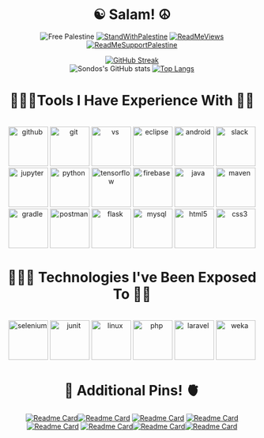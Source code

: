 <h1 align=center>☯ Salam! ☮</h1>

<div align=center> 
 
 ![Free Palestine](https://img.shields.io/badge/FreePalestine-%F0%9F%87%B5%F0%9F%87%B8%20Tech_For_Palestine-D83838?labelColor=01B861&color=D83838&link=https%3A%2F%2Ftechforpalestine.org%2Flearn-more)
[![StandWithPalestine](https://raw.githubusercontent.com/Safouene1/support-palestine-banner/master/StandWithPalestine.svg)](https://techforpalestine.org/learn-more)
[![ReadMeViews](https://komarev.com/ghpvc/?username=sondosaabed&style=flat-square&color=blueviolet)](https://www.linkedin.com/in/sondosaabed/)
 [![ReadMeSupportPalestine](https://raw.githubusercontent.com/Safouene1/support-palestine-banner/master/banner-support.svg)](https://github.com/Safouene1/support-palestine-banner)
 
 [![GitHub Streak](https://streak-stats.demolab.com/?user=sondosaabed&theme=vision-friendly-dark&card_width=800)](https://github.com/sondosaabed?tab=repositories)             
![Sondos's GitHub stats](https://github-readme-stats.vercel.app/api?username=sondosaabed&show_icons=true&count_private=true&theme=codeSTACKr&card_width=800&show=reviews,discussions_started,discussions_answered,prs_merged,prs_merged_percentage)
 [![Top Langs](https://github-readme-stats.vercel.app/api/top-langs/?username=sondosaabed&layout=donut&theme=vision-friendly-dark&card_width=750)](https://github.com/sondosaabed?tab=repositories)

<h1 align=center>👩🏾‍💻Tools I Have Experience With 🔧🔮</h1>

<p align="center">
<br/>
<img src="https://github.com/sondosaabed/sondosaabed/assets/65151701/3d240c37-04b1-40c5-8a51-8ecf8560a2ff" alt="github" height="80"/> 
<img src="https://github.com/sondosaabed/sondosaabed/assets/65151701/893bcce9-a383-4d8d-9d54-a377897a499f" alt="git" height="80"/>
<img src="https://github.com/sondosaabed/sondosaabed/assets/65151701/9321c1bb-2a76-43ba-ba88-054b5ecbf007" alt="vs" height="80"/>
<img src="https://github.com/sondosaabed/sondosaabed/assets/65151701/7cac00ba-91f1-4807-a5c3-636d1fb46466" alt="eclipse" height="80"/>
<img src="https://github.com/sondosaabed/sondosaabed/assets/65151701/0179d0e5-b68b-4a09-b360-4c7c1b5b711f" alt="android" height="80"/>
<img src="https://github.com/sondosaabed/sondosaabed/assets/65151701/3d04478a-cd3c-496d-bd00-d0deb5bc936f" alt="slack" height="80"/>
<img src="https://github.com/sondosaabed/sondosaabed/assets/65151701/25b6837f-b683-497a-98ed-955bb56804b8" alt="jupyter" height="80"/>
<img src="https://github.com/sondosaabed/sondosaabed/assets/65151701/38efb8b4-1a23-4334-b526-38d660fc412e" alt="python" height="80"/>
<img src="https://github.com/sondosaabed/sondosaabed/assets/65151701/f640631e-8ba8-4134-9c21-a216623efed0" alt="tensorflow" height="80"/>
<img src="https://github.com/sondosaabed/sondosaabed/assets/65151701/6a85357b-e653-41a0-af80-8169424e8bf2" alt="firebase" height="80"/>
<img src="https://github.com/sondosaabed/sondosaabed/assets/65151701/47d65cac-88c2-4a77-9e3e-a80218746fbe" alt="java" height="80"/>
<img src="https://github.com/sondosaabed/sondosaabed/assets/65151701/01814d4d-d52f-4b57-a28a-908856e41afa" alt="maven" height="80"/>
<img src="https://github.com/sondosaabed/sondosaabed/assets/65151701/4e66ceee-5390-4c3c-bac9-ce01f5e677b5" alt="gradle" height="80"/>
<img src="https://github.com/sondosaabed/sondosaabed/assets/65151701/ea65c1a9-8e60-4329-a63b-e23f4e848ec9" alt="postman" height="80"/>
<img src="https://github.com/sondosaabed/sondosaabed/assets/65151701/1109247a-ef6f-4e4b-94a8-5d8ee01a0487" alt="flask" height="80"/>
<img src="https://github.com/sondosaabed/sondosaabed/assets/65151701/069b5ca8-65ea-4502-a116-d310e6f5624d" alt="mysql" height="80"/>
<img src="https://github.com/sondosaabed/sondosaabed/assets/65151701/502df435-69e7-4f96-82d6-6395c5d7cea0" alt="html5" height="80"/>
<img src="https://github.com/sondosaabed/sondosaabed/assets/65151701/2f72c961-93cc-4db8-98d8-85f5ededc9bb" alt="css3" height="80"/>
<br/>
</p>

<h1 align=center>👩🏾‍💻 Technologies I've Been Exposed To 🌱🔮</h1>
<p align="center">
  <br/>
  <img src="https://github.com/sondosaabed/sondosaabed/assets/65151701/e6637bcc-3711-4797-8914-ddd4a4d82f3b" alt="selenium" height="80"/>
  <img src="https://github.com/sondosaabed/sondosaabed/assets/65151701/1ab9d343-efc3-448a-b6dc-a36ae1d98b91" alt="junit" height="80"/>
  <img src="https://github.com/sondosaabed/sondosaabed/assets/65151701/a8290cef-6f53-4e84-847b-96afc31247f4" alt="linux" height="80"/>
   <img src="https://github.com/sondosaabed/sondosaabed/assets/65151701/1ef96116-e53f-44f4-9290-085202c9f2c6" alt="php" height="80"/>
  <img src="https://github.com/sondosaabed/sondosaabed/assets/65151701/a09857de-84f8-41d5-a6e3-a085fb9f34aa" alt="laravel" height="80"/>
   <img src="https://github.com/sondosaabed/sondosaabed/assets/65151701/7d9bf0a2-8300-403c-b327-c05b19afe5de" alt="weka" height="80"/>
 <br/>
</p>

<h1 align=center>🧠 Additional Pins! 🫀</h1>

[![Readme Card](https://github-readme-stats.vercel.app/api/pin/?username=sondosaabed&theme=vision-friendly-dark&repo=Nanodegree-Programming-for-Data-Science-with-Python)](https://github.com/sondosaabed/Nanodegree-Programming-for-Data-Science-with-Python)[![Readme Card](https://github-readme-stats.vercel.app/api/pin/?username=sondosaabed&theme=codeSTACKr&repo=DataCamp-Deep-Learning-Track)](https://github.com/sondosaabed/DataCamp-Deep-Learning-Track)
[![Readme Card](https://github-readme-stats.vercel.app/api/pin/?username=sondosaabed&theme=codeSTACKr&repo=Advanced-Deep-Learning-with-Keras)](https://github.com/sondosaabed/Advanced-Deep-Learning-with-Keras)
[![Readme Card](https://github-readme-stats.vercel.app/api/pin/?username=sondosaabed&repo=DataCamp-Image-Processing-Track&theme=vision-friendly-dark)](https://github.com/sondosaabed/DataCamp-Image-Processing-Track)
[![Readme Card](https://github-readme-stats.vercel.app/api/pin/?username=sondosaabed&theme=vision-friendly-dark&repo=Image-Processing-with-Keras-in-Python)](https://github.com/sondosaabed/Image-Processing-with-Keras-in-Python) [![Readme Card](https://github-readme-stats.vercel.app/api/pin/?username=sondosaabed&theme=codeSTACKr&repo=Image-Processing-in-Python)](https://github.com/sondosaabed/Image-Processing-in-Python)[![Readme Card](https://github-readme-stats.vercel.app/api/pin/?username=sondosaabed&theme=codeSTACKr&repo=PalTales)](https://github.com/sondosaabed/PalTales)[![Readme Card](https://github-readme-stats.vercel.app/api/pin/?username=sondosaabed&theme=vision-friendly-dark&repo=Taskaty)](https://github.com/sondosaabed/Taskaty)
</div> 
